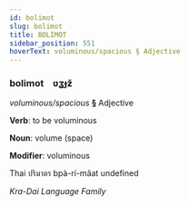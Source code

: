 ```yaml
---
id: bolimot
slug: bolimot
title: BOLİMOT
sidebar_position: 551
hoverText: voluminous/spacious § Adjective
---
```


### bolimot&emsp;<span kind="abugida">ʋʓɟƶ̆</span>

*voluminous/spacious* **§** Adjective

**Verb**: to be voluminous

**Noun**: volume (space)

**Modifier**: voluminous

Thai ปริมาตร bpà-rí-mâat undefined

*Kra-Dai Language Family*
